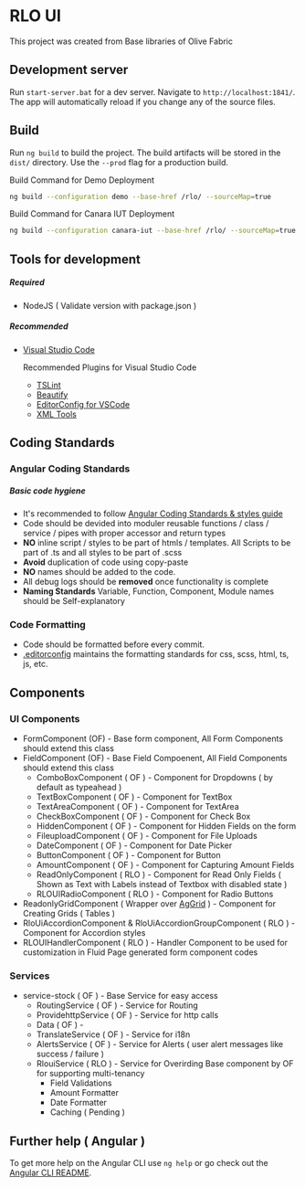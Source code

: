 # RLO UI

This project was created from Base libraries of Olive Fabric

## Development server

Run `start-server.bat` for a dev server. Navigate to `http://localhost:1841/`. The app will automatically reload if you change any of the source files.

## Build

Run `ng build` to build the project. The build artifacts will be stored in the `dist/` directory. Use the `--prod` flag for a production build.

Build Command for Demo Deployment

```sh
ng build --configuration demo --base-href /rlo/ --sourceMap=true
```

Build Command for Canara IUT Deployment

```sh
ng build --configuration canara-iut --base-href /rlo/ --sourceMap=true
```


## Tools for development

##### Required 
- NodeJS ( Validate version with package.json )

##### Recommended
- [Visual Studio Code](https://code.visualstudio.com/)
  
  Recommended Plugins for Visual Studio Code
  - [TSLint](https://marketplace.visualstudio.com/items?itemName=ms-vscode.vscode-typescript-tslint-plugin)
  - [Beautify](https://marketplace.visualstudio.com/items?itemName=HookyQR.beautify)
  - [EditorConfig for VSCode](https://marketplace.visualstudio.com/items?itemName=EditorConfig.EditorConfig)
  - [XML Tools](https://marketplace.visualstudio.com/items?itemName=DotJoshJohnson.xml)


## Coding Standards

### Angular Coding Standards

##### Basic code hygiene
- It's recommended to follow [Angular Coding Standards & styles guide](https://angular.io/guide/styleguide) 
- Code should be devided into moduler reusable functions / class / service / pipes with proper accessor and return types
- **NO** inline script / styles to be part of htmls / templates. All Scripts to be part of .ts and all styles to be part of .scss   
- **Avoid** duplication of code using copy-paste
- **NO** names should be added to the code.
- All debug logs should be **removed** once functionality is complete
- **Naming Standards** Variable, Function, Component, Module names should be Self-explanatory

### Code Formatting

- Code should be formatted before every commit.
- [.editorconfig](.editorconfig) maintains the formatting standards for css, scss, html, ts, js, etc.

## Components

### UI Components

- FormComponent (OF) - Base form component, All Form Components should extend this class
- FieldComponent (OF) - Base Field Compoenent, All Field Components should extend this class
  - ComboBoxComponent ( OF ) - Component for Dropdowns ( by default as typeahead )
  - TextBoxComponent ( OF ) - Component for TextBox
  - TextAreaComponent ( OF ) - Component for TextArea
  - CheckBoxComponent ( OF ) - Component for Check Box
  - HiddenComponent ( OF ) - Component for Hidden Fields on the form
  - FileuploadComponent ( OF ) - Component for File Uploads
  - DateComponent ( OF ) - Component for Date Picker
  - ButtonComponent ( OF ) - Component for Button
  - AmountComponent ( OF ) - Component for Capturing Amount Fields
  - ReadOnlyComponent ( RLO ) - Component for Read Only Fields ( Shown as Text with Labels instead of Textbox with disabled state )
  - RLOUIRadioComponent ( RLO ) - Component for Radio Buttons
- ReadonlyGridComponent ( Wrapper over [AgGrid](https://www.ag-grid.com/documentation-main/documentation.php) ) - Component for Creating Grids ( Tables )
- RloUiAccordionComponent & RloUiAccordionGroupComponent ( RLO ) - Component for Accordion styles
- RLOUIHandlerComponent ( RLO ) - Handler Component to be used for customization in Fluid Page generated form component codes

### Services

- service-stock ( OF ) - Base Service for easy access
  - RoutingService ( OF ) - Service for Routing
  - ProvidehttpService ( OF ) - Service for http calls
  - Data ( OF ) - 
  - TranslateService ( OF ) - Service for i18n
  - AlertsService ( OF ) - Service for Alerts ( user alert messages like success / failure )
  - RlouiService ( RLO ) - Service for Overirding Base component by OF for supporting multi-tenancy
    - Field Validations
    - Amount Formatter
    - Date Formatter 
    - Caching ( Pending )

## Further help ( Angular )

To get more help on the Angular CLI use `ng help` or go check out the [Angular CLI README](https://github.com/angular/angular-cli/blob/master/README.md).
